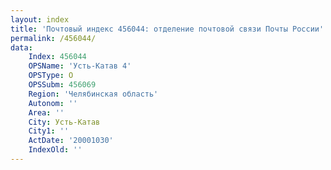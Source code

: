 ```yaml
---
layout: index
title: 'Почтовый индекс 456044: отделение почтовой связи Почты России'
permalink: /456044/
data:
    Index: 456044
    OPSName: 'Усть-Катав 4'
    OPSType: О
    OPSSubm: 456069
    Region: 'Челябинская область'
    Autonom: ''
    Area: ''
    City: Усть-Катав
    City1: ''
    ActDate: '20001030'
    IndexOld: ''
---
```

